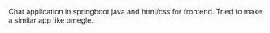 Chat application in springboot java and html/css for frontend.
Tried to make a similar app like omegle.
